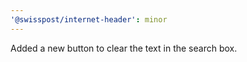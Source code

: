 ```yaml
---
'@swisspost/internet-header': minor
---
```


Added a new button to clear the text in the search box.
